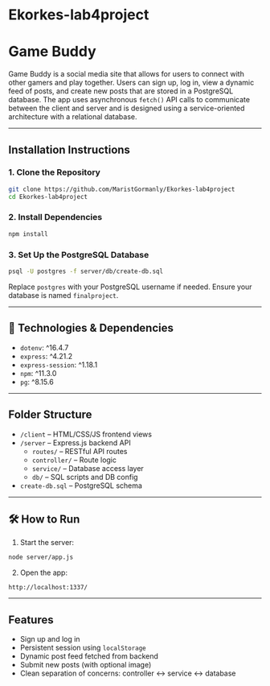 # Ekorkes-lab4project
# Game Buddy

Game Buddy is a social media site that allows for users to connect with other gamers and play together. Users can sign up, log in, view a dynamic feed of posts, and create new posts that are stored in a PostgreSQL database. The app uses asynchronous `fetch()` API calls to communicate between the client and server and is designed using a service-oriented architecture with a relational database.

---

## Installation Instructions

### 1. Clone the Repository
```bash
git clone https://github.com/MaristGormanly/Ekorkes-lab4project
cd Ekorkes-lab4project
```

### 2. Install Dependencies
```bash
npm install
```

### 3. Set Up the PostgreSQL Database
```bash
psql -U postgres -f server/db/create-db.sql
```

Replace `postgres` with your PostgreSQL username if needed. Ensure your database is named `finalproject`.

---

## 🧠 Technologies & Dependencies

- `dotenv`: ^16.4.7
- `express`: ^4.21.2
- `express-session`: ^1.18.1
- `npm`: ^11.3.0
- `pg`: ^8.15.6

---

## Folder Structure

- `/client` – HTML/CSS/JS frontend views
- `/server` – Express.js backend API
  - `routes/` – RESTful API routes
  - `controller/` – Route logic
  - `service/` – Database access layer
  - `db/` – SQL scripts and DB config
- `create-db.sql` – PostgreSQL schema

---

## 🛠 How to Run

1. Start the server:
```bash
node server/app.js
```

2. Open the app:
```url
http://localhost:1337/
```

---

## Features

- Sign up and log in
- Persistent session using `localStorage`
- Dynamic post feed fetched from backend
- Submit new posts (with optional image)
- Clean separation of concerns: controller ↔ service ↔ database


